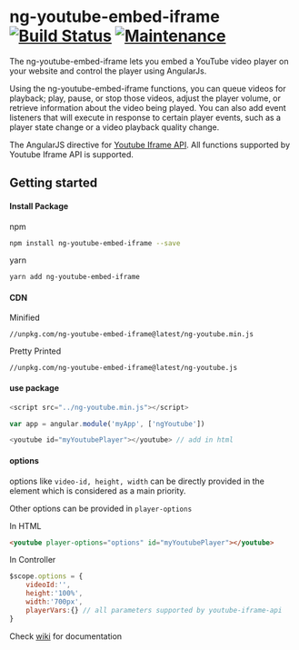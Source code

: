 # ng-youtube-embed-iframe [![Build Status](https://travis-ci.org/Sibiraj-S/ng-youtube-embed-iframe.svg?branch=master)](https://travis-ci.org/Sibiraj-S/ng-youtube-embed-iframe) [![Maintenance](https://img.shields.io/badge/maintained%20%3F-no-red.svg)](https://github.com/Sibiraj-S/ng-youtube-embed-iframe)

The ng-youtube-embed-iframe lets you embed a YouTube video player on your website and control the player using AngularJs.

Using the ng-youtube-embed-iframe functions, you can queue videos for playback; play, pause, or stop those videos, adjust the player volume, or retrieve information about the video being played. You can also add event listeners that will execute in response to certain player events, such as a player state change or a video playback quality change.

The AngularJS directive for [Youtube Iframe API][ApiReference]. All functions supported by Youtube Iframe API is supported.

## Getting started

#### Install Package
npm

```bash
npm install ng-youtube-embed-iframe --save
```

yarn

```bash
yarn add ng-youtube-embed-iframe
```

#### CDN

Minified
```
//unpkg.com/ng-youtube-embed-iframe@latest/ng-youtube.min.js
```

Pretty Printed
```
//unpkg.com/ng-youtube-embed-iframe@latest/ng-youtube.js
```

#### use package

```js
<script src="../ng-youtube.min.js"></script>

var app = angular.module('myApp', ['ngYoutube'])

<youtube id="myYoutubePlayer"></youtube> // add in html
```

#### options

options like `video-id, height, width` can be directly provided in the element which is considered as a main priority.

Other options can be provided in `player-options`

In HTML
```html
<youtube player-options="options" id="myYoutubePlayer"></youtube>
```

In Controller
```js
$scope.options = {
	videoId:'',
	height:'100%',
	width:'700px',
	playerVars:{} // all parameters supported by youtube-iframe-api
}
```

Check [wiki][wiki] for documentation

[ApiReference]:https://developers.google.com/youtube/iframe_api_reference
[wiki]:https://github.com/Sibiraj-S/ng-youtube-embed-iframe/wiki
